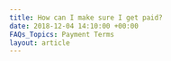```yaml
---
title: How can I make sure I get paid?
date: 2018-12-04 14:10:00 +00:00
FAQs_Topics: Payment Terms
layout: article
---
```


